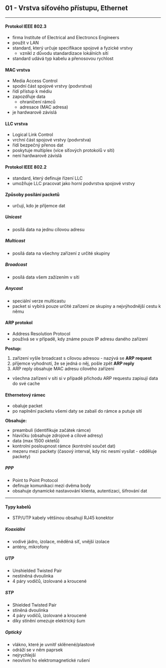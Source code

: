 ## 01 - Vrstva síťového přístupu, Ethernet
----

#### Protokol IEEE 802.3

- firma Institute of Electrical and Electroncs Engineers
- použit v LAN
- standard, který určuje specifikace spojové a fyzické vrstvy
  - vznikl z důvodu standardizace lokálních sítí
- standard udává typ kabelu a přenosovou rychlost

#### MAC vrstva

- Media Access Control
- spodní část spojové vrstvy (podvrstva)
- řídí přístup k médiu
- zapozdřuje data
  - ohraničení rámců
  - adresace (MAC adresa)
- je hardwarově závislá

#### LLC vrstva

- Logical Link Control
- vrchní část spojové vrstvy (podvrstva)
- řídí bezpečný přenos dat
- poskytuje multiplex (více síťových protokolů v síti)
- není hardwarově závislá

#### Protokol IEEE 802.2

- standard, který definuje řízení LLC
- umožňuje LLC pracovat jako horní podvrstva spojové vrstvy

#### Způsoby posílání packetů

- určují, kdo je příjemce dat

##### Unicast

- posílá data na jednu cílovou adresu

##### Multicast

- posílá data na všechny zařízení z určité skupiny

##### Broadcast

- posílá data všem zažízením v síti

##### Anycast

- speciální verze multicastu
- packet si vybírá pouze určité zařízení ze skupiny a nejvýhodnější cestu k němu

#### ARP protokol

- Address Resolution Protocol
- používá se v případě, kdy známe pouze IP adresu daného zařízení

**Postup:**

1. zařízení vyšle broadcast s cílovou adresou - nazývá se **ARP request**
2. příjemce vyhodnotí, že se jedná o něj, pošle zpět **ARP reply**
3. ARP reply obsahuje MAC adresu cílového zařízení

- všechna zařízení v síti si v případě příchodu ARP requestu zapisují data do své cache

#### Ethernetový rámec

- obaluje packet
- po naplnění packetu všemi daty se zabalí do rámce a putuje sítí

**Obsahuje:**
- preambuli (identifikuje začátek rámce)
- hlavičku (obsahuje zdrojové a cílové adresy)
- data (max 1500 oktetů)
- kontrolní posloupnost rámce (kontrolní součet dat)
- mezeru mezi packety (časový interval, kdy nic nesmí vysílat - odděluje packety)

##### PPP
- Point to Point Protocol
- definuje komunikaci mezi dvěma body
- obsahuje dynamické nastavování klienta, autentizaci, šifrování dat

----

#### Typy kabelů

- STP/UTP kabely většinou obsahují RJ45 konektor

##### Koaxiální
- vodivé jádro, izolace, měděná síť, vnější izolace
- antény, mikrofony

##### UTP
- Unshielded Twisted Pair
- nestíněná dvoulinka
- 4 páry vodičů, izolované a kroucené

##### STP
- Shielded Twisted Pair
- stíněná dvoulinka
- 4 páry vodičů, izolované a kroucené
- díky stínění omezuje elektrický šum

##### Optický
- vlákno, které je uvnitř sklěnené/plastové
- odráží se v něm paprsek
- nejrychlejší
- neovlivní ho elektromagnetické rušení
